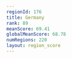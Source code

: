 ```yaml
---
regionId: 176
title: Germany
rank: 89
meanScore: 69.41
globalMeanScore: 68.78
numRegions: 220
layout: region_score
---
```

